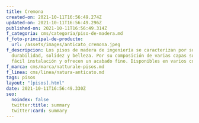 ```yaml
---
title: Cremona
created-on: 2021-10-11T16:56:49.274Z
updated-on: 2021-10-11T16:56:49.296Z
published-on: 2021-10-11T16:56:49.314Z
f_categoria: cms/categoria/piso-de-madera.md
f_foto-principal-de-producto:
  url: /assets/images/anticato_cremona.jpeg
f_descripcion: Los pisos de madera de ingeniería se caracterizan por su
  durabilidad, solidez y belleza. Por su composición de varias capas son de
  fácil instalación y ofrecen un acabado fino. Disponibles en varios colores.
f_marca: cms/marca/natturale-pisos.md
f_linea: cms/linea/natura-anticato.md
tags: pisos
layout: "[pisos].html"
date: 2021-10-11T16:56:49.330Z
seo:
  noindex: false
  twitter:title: summary
  twitter:card: summary
---
```

